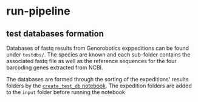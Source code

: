 # run-pipeline

## test databases formation

Databases of fastq results from Genorobotics exppeditions can be found under `testdbs/`. The species are known and each sub-folder contains the associated fastq file as well as the reference sequences for the four barcoding genes extracted from NCBI.

The databases are formed through the sorting of the expeditions' results folders by the [`create_test_db` notebook](create_test_db.ipynb). The expedition folders are added to the `input` folder before running the notebook


